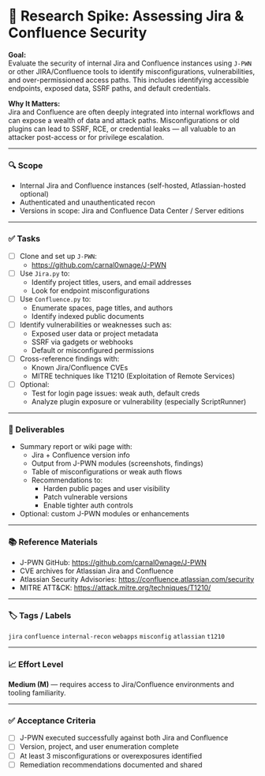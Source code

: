 
# 📘 Research Spike: Assessing Jira & Confluence Security

**Goal:**  
Evaluate the security of internal Jira and Confluence instances using `J-PWN` or other JIRA/Confluence tools to identify misconfigurations, vulnerabilities, and over-permissioned access paths. This includes identifying accessible endpoints, exposed data, SSRF paths, and default credentials.

**Why It Matters:**  
Jira and Confluence are often deeply integrated into internal workflows and can expose a wealth of data and attack paths. Misconfigurations or old plugins can lead to SSRF, RCE, or credential leaks — all valuable to an attacker post-access or for privilege escalation.

---

### 🔍 Scope
- Internal Jira and Confluence instances (self-hosted, Atlassian-hosted optional)
- Authenticated and unauthenticated recon
- Versions in scope: Jira and Confluence Data Center / Server editions

---

### ✅ Tasks
- [ ] Clone and set up `J-PWN`:
  - https://github.com/carnal0wnage/J-PWN
- [ ] Use `Jira.py` to:
  - Identify project titles, users, and email addresses
  - Look for endpoint misconfigurations
- [ ] Use `Confluence.py` to:
  - Enumerate spaces, page titles, and authors
  - Identify indexed public documents
- [ ] Identify vulnerabilities or weaknesses such as:
  - Exposed user data or project metadata
  - SSRF via gadgets or webhooks
  - Default or misconfigured permissions
- [ ] Cross-reference findings with:
  - Known Jira/Confluence CVEs
  - MITRE techniques like T1210 (Exploitation of Remote Services)
- [ ] Optional:
  - Test for login page issues: weak auth, default creds
  - Analyze plugin exposure or vulnerability (especially ScriptRunner)

---

### 🎯 Deliverables
- Summary report or wiki page with:
  - Jira + Confluence version info
  - Output from J-PWN modules (screenshots, findings)
  - Table of misconfigurations or weak auth flows
  - Recommendations to:
    - Harden public pages and user visibility
    - Patch vulnerable versions
    - Enable tighter auth controls
- Optional: custom J-PWN modules or enhancements

---

### 📚 Reference Materials
- J-PWN GitHub: https://github.com/carnal0wnage/J-PWN  
- CVE archives for Atlassian Jira and Confluence  
- Atlassian Security Advisories: https://confluence.atlassian.com/security  
- MITRE ATT&CK: https://attack.mitre.org/techniques/T1210/

---

### 🏷️ Tags / Labels  
`jira` `confluence` `internal-recon` `webapps` `misconfig` `atlassian` `t1210`

---

### 📈 Effort Level  
**Medium (M)** — requires access to Jira/Confluence environments and tooling familiarity.

---

### ✅ Acceptance Criteria
- [ ] J-PWN executed successfully against both Jira and Confluence
- [ ] Version, project, and user enumeration complete
- [ ] At least 3 misconfigurations or overexposures identified
- [ ] Remediation recommendations documented and shared
